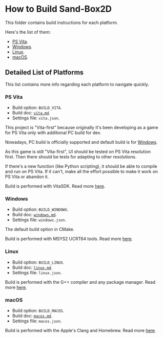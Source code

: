 # How to Build Sand-Box2D
This folder contains build instructions for each platform.

Here's the list of them:
* [PS Vita](./vita.md).
* [Windows](./windows.md).
* [Linux](./linux.md).
* [macOS](./macos.md).

## Detailed List of Platforms
This list contains more info regarding each platform to navigate quickly.

### PS Vita
* Build option: `BUILD_VITA`.
* Build doc: [`vita.md`](./vita.md).
* Settings file: `vita.json`.

This project is "Vita-first" because originally
it's been developing as a game for PS Vita only with additional PC build for dev.

Nowadays, PC build is officially supported and default build is for [Windows](#windows).

As this game is still "Vita-first", UI should be tested on PS Vita resolution first.
Then there should be tests for adapting to other resolutions.

If there's a new function (like Python scripting),
it should be able to compile and run on PS Vita.
If it can't, make all the effort possible to make it work on PS Vita or abandon it.

Build is performed with VitaSDK.
Read more [here](./vita.md).

### Windows
* Build option: `BUILD_WINDOWS`.
* Build doc: [`windows.md`](./windows.md).
* Settings file: `windows.json`.

The default build option in CMake.

Build is performed with MSYS2 UCRT64 tools.
Read more [here](./windows.md).

### Linux
* Build option: `BUILD_LINUX`.
* Build doc: [`linux.md`](./linux.md).
* Settings file: `linux.json`.

Build is performed with the G++ compiler and any package manager.
Read more [here](./linux.md).

### macOS
* Build option: `BUILD_MACOS`.
* Build doc: [`macos.md`](./macos.md).
* Settings file: `macos.json`.

Build is performed with the Apple's Clang and Homebrew.
Read more [here](./macos.md).
